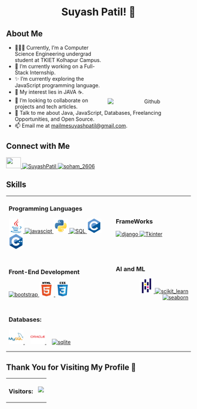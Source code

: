 <h1 align="center">Suyash Patil! 👋</h1>

<!-- <p align="center">
  <img width="45%" align="right" alt="Github" src="https://cdn.dribbble.com/users/2131993/screenshots/4948736/media/421d4ed2f3d23c73d64d20963f61f422.gif" />
</p> -->

<p align="center">
  <img width="45%" align="right" style="margin-top: 200px;" alt="Github" src="https://media.giphy.com/media/v1.Y2lkPTc5MGI3NjExOXB5d25jZTJrcXF3aG40eGlobzZ3c2MwOW9jdXM3ODJrN2EwYWQ5ZiZlcD12MV9pbnRlcm5hbF9naWZfYnlfaWQmY3Q9Zw/L8K62iTDkzGX6/giphy.gif" />
</p>

<h2>About Me</h2>

- 👨🏽‍💻 Currently, I’m a Computer Science Engineering undergrad student at TKIET Kolhapur Campus.
- 🔭 I’m currently working on a Full-Stack Internship.
- ✨ I’m currently exploring the JavaScript programming language.
- 🤔 My interest lies in JAVA ☕.
- 👯 I’m looking to collaborate on projects and tech articles.
- 💬 Talk to me about Java, JavaScript, Databases, Freelancing Opportunities, and Open Source.
- 📫 Email me at <a href="mailto:mailmesuyashpatil@gmail.com">mailmesuyashpatil@gmail.com</a>.

<h2>Connect with Me</h2>
<p align="left">
  <a href="https://www.linkedin.com/in/suyashpatil10/" target="_blank">
    <img src="https://raw.githubusercontent.com/rahuldkjain/github-profile-readme-generator/master/src/images/icons/Social/linked-in-alt.svg" height="30" width="40" />
  </a>
  <a href="https://www.instagram.com/suyash__85/" target="_blank">
    <img src="https://raw.githubusercontent.com/rahuldkjain/github-profile-readme-generator/master/src/images/icons/Social/instagram.svg" alt="SuyashPatil" height="30" width="40" />
  </a>
  <a href="https://www.codechef.com/users/suyash_1823" target="_blank">
    <img src="https://cdn.jsdelivr.net/npm/simple-icons@3.1.0/icons/codechef.svg" alt="soham_2606" height="30" width="40" />
  </a>
</p>

<h2> Skills </h2>
<p align="left">
  <table>
    <tr>
      <td><h3>Programming Languages</h3>
  <p align="left">  
  <a href="https://www.java.com" target="_blank" rel="noreferrer"> <img src="https://raw.githubusercontent.com/devicons/devicon/master/icons/java/java-original.svg" alt="java" width="40" height="40"/> </a>
   <a href="https://www.w3schools.com/cs/" target="_blank" rel="noreferrer"> <img 
  src="https://upload.wikimedia.org/wikipedia/commons/thumb/6/6a/JavaScript-logo.png/800px-JavaScript-logo.png" alt="javascipt" width="40" height="40"/> </a> 
  <a href="https://www.python.org" target="_blank" rel="noreferrer"> <img src="https://raw.githubusercontent.com/devicons/devicon/master/icons/python/python-original.svg" alt="python" width="40" height="40"/> </a> 
  <a href="https://www.typescriptlang.org/" target="_blank" rel="noreferrer"> <img src="https://haostreinamentos.com.br/images/cursos/Sql.png" alt="SQL" width="40" height="40"/> </a> 
  <a href="https://www.cprogramming.com/" target="_blank" rel="noreferrer"> <img src="https://raw.githubusercontent.com/devicons/devicon/master/icons/c/c-original.svg" alt="c" width="40" height="40"/> </a> 
  <a href="https://www.w3schools.com/cpp/" target="_blank" rel="noreferrer"> <img src="https://raw.githubusercontent.com/devicons/devicon/master/icons/cplusplus/cplusplus-original.svg" alt="cplusplus" width="40" height="40"/> </a>
  </p>
      </td>
     <td>
        <h3>FrameWorks</h3>
  <p align="left"> <a href="https://www.djangoproject.com/" target="_blank" rel="noreferrer"> <img src="https://pbs.twimg.com/profile_images/914842431748739072/66NFe2g3_400x400.jpg" alt="django" width="50" height="50"/> </a> <a href="https://ttkbootstrap.readthedocs.io/en/latest/" target="_blank" rel="noreferrer"> <img src="https://server2client.com/images/servletslogo.webp" alt="Tkinter" width="50" height="50"/> </a> </p>
      </td>
     </tr>
    <tr>
      <td>
        <h3>Front-End Development</h3>
  <p align="left"> <a href="https://getbootstrap.com" target="_blank" rel="noreferrer"> <img src="https://adware-technologies.s3.amazonaws.com/uploads/technology/thumbnail/31/tailwind.png" alt="bootstrap" width="40" height="40"/> </a></a> <a href="https://www.w3.org/html/" target="_blank" rel="noreferrer"> <img src="https://raw.githubusercontent.com/devicons/devicon/master/icons/html5/html5-original-wordmark.svg" alt="html5" width="40" height="40"/> </a> <a href="https://www.w3schools.com/css/" target="_blank" rel="noreferrer"> <img src="https://raw.githubusercontent.com/devicons/devicon/master/icons/css3/css3-original-wordmark.svg" alt="css3" width="40" height="40"/>

  </p>
      </td>
      <td>
        <h3>AI and ML</h3>
  <p align="right">  <a href="https://pandas.pydata.org/" target="_blank" rel="noreferrer"> <img src="https://raw.githubusercontent.com/devicons/devicon/2ae2a900d2f041da66e950e4d48052658d850630/icons/pandas/pandas-original.svg" alt="pandas" width="40" height="40"/> </a> <a href="https://scikit-learn.org/" target="_blank" rel="noreferrer"> <img src="https://upload.wikimedia.org/wikipedia/commons/0/05/Scikit_learn_logo_small.svg" alt="scikit_learn" width="40" height="40"/> </a> <a href="https://seaborn.pydata.org/" target="_blank" rel="noreferrer"> <img src="https://seaborn.pydata.org/_images/logo-mark-lightbg.svg" alt="seaborn" width="40" height="40"/> </a>  </p>
      </td>
    </tr>
   <tr>
      <td>
        <h3>Databases: </h3>
  <p align="left"> <a href="https://www.mysql.com/" target="_blank" rel="noreferrer"> <img src="https://raw.githubusercontent.com/devicons/devicon/master/icons/mysql/mysql-original-wordmark.svg" alt="mysql" width="40" height="40"/> </a> &nbsp;&nbsp;&nbsp; <a href="https://www.oracle.com/" target="_blank" rel="noreferrer"> <img src="https://raw.githubusercontent.com/devicons/devicon/master/icons/oracle/oracle-original.svg" alt="oracle" width="40" height="40"/> </a>
  &nbsp;&nbsp;&nbsp; <a href="https://www.sqlite.org/" target="_blank" rel="noreferrer"> <img src="https://www.vectorlogo.zone/logos/sqlite/sqlite-icon.svg" alt="sqlite" width="40" height="40"/> </a> </p>
      </td>
    </tr>
   </table>

</p>

<h2>Thank You for Visiting My Profile 🙏</h2>

<table>
  <tr>
    <td><h3>Visitors:</h3></td>
    <td><img src="https://profile-counter.glitch.me/SuyashPatil10/count.svg"></td>
  </tr>
</table>
